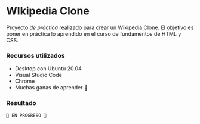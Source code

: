 # WIkipedia Clone
Proyecto *de práctica* realizado para crear un Wikipedia Clone. El objetivo es poner en práctica lo aprendido en el curso de fundamentos de HTML y CSS.

### Recursos utilizados
- Desktop con Ubuntu 20.04
- Visual Studio Code
- Chrome
- Muchas ganas de aprender 💪

### Resultado
 `👷 EN PROGRESO 👷`

